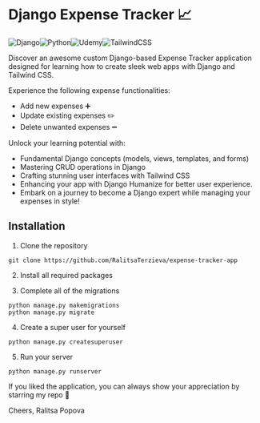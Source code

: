 # Django Expense Tracker 📈

![Django](https://img.shields.io/badge/django-%23092E20.svg?style=for-the-badge&logo=django&logoColor=white)![Python](https://img.shields.io/badge/python-3670A0?style=for-the-badge&logo=python&logoColor=ffdd54)![Udemy](https://img.shields.io/badge/Udemy-A435F0?style=for-the-badge&logo=Udemy&logoColor=white)![TailwindCSS](https://img.shields.io/badge/tailwindcss-%2338B2AC.svg?style=for-the-badge&logo=tailwind-css&logoColor=white)

Discover an awesome custom Django-based Expense Tracker application designed for learning how to create sleek web apps with Django and Tailwind CSS.

Experience the following expense functionalities:

- Add new expenses ➕
- Update existing expenses ✏️
- Delete unwanted expenses ➖

Unlock your learning potential with:

- Fundamental Django concepts (models, views, templates, and forms)
- Mastering CRUD operations in Django
- Crafting stunning user interfaces with Tailwind CSS
- Enhancing your app with Django Humanize for better user experience.
- Embark on a journey to become a Django expert while managing your expenses in style!


## Installation

1. Clone the repository

```
git clone https://github.com/RalitsaTerzieva/expense-tracker-app
``` 

2. Install all required packages

3. Complete all of the migrations

```
python manage.py makemigrations
python manage.py migrate
```

4. Create a super user for yourself

```
python manage.py createsuperuser
```

5. Run your server

```
python manage.py runserver
```

If you liked the application, you can always show your appreciation by starring my repo 💌

Cheers, Ralitsa Popova
